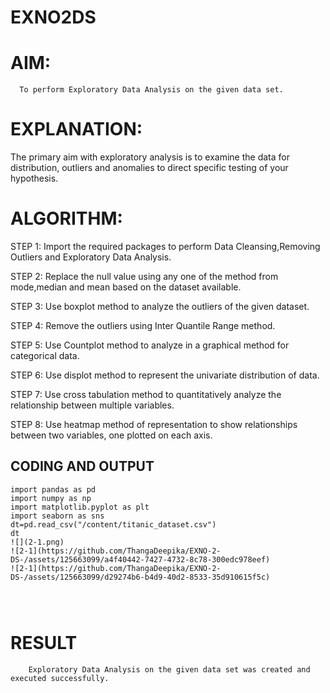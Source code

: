 # EXNO2DS
# AIM:
      To perform Exploratory Data Analysis on the given data set.
      
# EXPLANATION:
  The primary aim with exploratory analysis is to examine the data for distribution, outliers and anomalies to direct specific testing of your hypothesis.
  
# ALGORITHM:
STEP 1: Import the required packages to perform Data Cleansing,Removing Outliers and Exploratory Data Analysis.

STEP 2: Replace the null value using any one of the method from mode,median and mean based on the dataset available.

STEP 3: Use boxplot method to analyze the outliers of the given dataset.

STEP 4: Remove the outliers using Inter Quantile Range method.

STEP 5: Use Countplot method to analyze in a graphical method for categorical data.

STEP 6: Use displot method to represent the univariate distribution of data.

STEP 7: Use cross tabulation method to quantitatively analyze the relationship between multiple variables.

STEP 8: Use heatmap method of representation to show relationships between two variables, one plotted on each axis.

## CODING AND OUTPUT
```
import pandas as pd
import numpy as np
import matplotlib.pyplot as plt
import seaborn as sns
dt=pd.read_csv("/content/titanic_dataset.csv")
dt
![](2-1.png)
![2-1](https://github.com/ThangaDeepika/EXNO-2-DS-/assets/125663099/a4f40442-7427-4732-8c78-300edc978eef)
![2-1](https://github.com/ThangaDeepika/EXNO-2-DS-/assets/125663099/d29274b6-b4d9-40d2-8533-35d910615f5c)




```




# RESULT
        Exploratory Data Analysis on the given data set was created and executed successfully.
